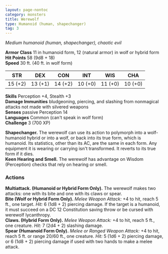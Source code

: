 ```yaml
---
layout: page-nontoc
category: monsters
title: Werewolf
type: Humanoid (human, shapechanger)
tag: 3
---
```

_Medium humanoid (human, shapechanger), chaotic evil_

**Armor Class** 11 in humanoid form, 12 (natural armor) in wolf or hybrid form    
**Hit Points** 58 (9d8 + 18)    
**Speed** 30 ft. (40 ft. in wolf form) 

| STR     | DEX     | CON     | INT     | WIS     | CHA     |
|---------|---------|---------|---------|---------|---------|
| 15 (+2) | 13 (+1) | 14 (+2) | 10 (+0) | 11 (+0) | 10 (+0) |

**Skills** Perception +4, Stealth +3    
**Damage Immunities** bludgeoning, piercing, and slashing from nonmagical attacks not made with silvered weapons    
**Senses** passive Perception 14    
**Languages** Common (can't speak in wolf form)    
**Challenge** 3 (700 XP) 

**Shapechanger.** The werewolf can use its action to polymorph into a wolf-humanoid hybrid or into a wolf, or back into its true form, which is humanoid. Its statistics, other than its AC, are the same in each form. Any equipment it is wearing or carrying isn't transformed. It reverts to its true form if it dies.    
**Keen Hearing and Smell.** The werewolf has advantage on Wisdom (Perception) checks that rely on hearing or smell. 

### Actions 
**Multiattack. (Humanoid or Hybrid Form Only).** The werewolf makes two attacks: one with its bite and one with its claws or spear.    
**Bite (Wolf or Hybrid Form Only).** _Melee Weapon Attack:_ +4 to hit, reach 5 ft., one target. _Hit:_ 6 (1d8 + 2) piercing damage. If the target is a humanoid, it must succeed on a DC 12 Constitution saving throw or be cursed with werewolf lycanthropy.    
**Claws. (Hybrid Form Only).** _Melee Weapon Attack:_ +4 to hit, reach 5 ft., one creature. _Hit:_ 7 (2d4 + 2) slashing damage.    
**Spear (Humanoid Form Only).** _Melee or _Ranged Weapon Attack:__ +4 to hit, reach 5 ft. or range 20/60 ft., one creature. _Hit:_ 5 (1d6 + 2) piercing damage, or 6 (1d8 + 2) piercing damage if used with two hands to make a melee attack.